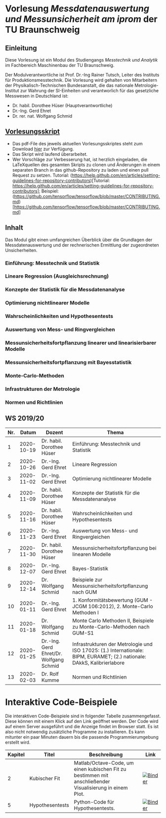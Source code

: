 # Vorlesung _Messdatenauswertung und Messunsicherheit am iprom_ der TU Braunschweig
## Einleitung
Diese Vorlesung ist ein Modul des Studiengangs _Messtechnik und Analytik_ im Fachbereich Maschinenbau der TU Braunschweig.

Der Modulverantwortliche ist Prof. Dr.-Ing Rainer Tutsch, Leiter des Instituts für Produktionsmesstechnik. Die Vorlesung wird gehalten von Mitarbeitern der Physikalisch-Technischen Bundesanstalt, die das nationale Metrologie-Institut zur Wahrung der SI-Einheiten und verantworlich für das gesetzliche Messwesen in Deutschland ist:
- Dr. habil. Dorothee Hüser (Hauptverantwortliche)
- Dr.-Ing. Gerd Ehret
- Dr. rer. nat. Wolfgang Schmid

## [Vorlesungsskript](https://github.com/dhueser/MDA-Vorlesung-iprom-tu-bs/releases/latest/download/MDA_iprom_TUbraunschweig.pdf)
- Das pdf-File des jeweils aktuellen Vorlesungsskriptes steht zum Download [hier](https://github.com/dhueser/MDA-Vorlesung-iprom-tu-bs/releases/latest/download/MDA_iprom_TUbraunschweig.pdf) zur Verfügung.
- Das Skript wird laufend überarbeitet.
- Wer Vorschläge zur Verbesserung hat, ist herzlich eingeladen, die LaTeXquellen des gesamten Skripts zu clonen und Änderungen in einem separaten Branch in das github-Repository zu laden und einen pull Request zu setzen. Tutorial: (https://help.github.com/en/articles/setting-guidelines-for-repository-contributors)[Tutorial: https://help.github.com/en/articles/setting-guidelines-for-repository-contributors]; Beispiel: (https://github.com/tensorflow/tensorflow/blob/master/CONTRIBUTING.md)[https://github.com/tensorflow/tensorflow/blob/master/CONTRIBUTING.md]

## Inhalt
Das Modul gibt einen umfangreichen Überblick über die Grundlagen der Messdatenauswertung und der rechnerischen Ermittlung der zugeordneten Unsicherheiten.

### Einführung: Messtechnik und Statistik
### Lineare Regression (Ausgleichsrechnung)
### Konzepte der Statistik für die Messdatenanalyse
### Optimierung nichtlinearer Modelle
### Wahrscheinlichkeiten und Hypothesentests
### Auswertung von Mess- und Ringvergleichen
### Messunsicherheitsfortpflanzung linearer und linearisierbarer Modelle
### Messunsicherheitsfortpflanzung mit Bayesstatistik
### Monte-Carlo-Methoden
### Infrastrukturen der Metrologie
### Normen und Richtlinien                             

## WS 2019/20

| Nr.  | Datum      | Dozent                                  | Thema                                               |
| ---- | ---------- | --------------------------------------- | --------------------------------------------------- |
| 1    | 2020-10-19 | Dr. habil. Dorothee Hüser               | Einführung: Messtechnik und Statistik               |
| 2    | 2020-10-26 | Dr.-Ing. Gerd Ehret                     | Lineare Regression                                  |
| 3    | 2020-11-02 | Dr.-Ing. Gerd Ehret                     | Optimierung nichtlinearer Modelle                   |
| 4    | 2020-11-09 | Dr. habil. Dorothee Hüser               | Konzepte der Statistik für die Messdatenanalyse     |
| 5    | 2020-11-16 | Dr. habil. Dorothee Hüser               | Wahrscheinlichkeiten und Hypothesentests            |
| 6    | 2020-11-23 | Dr.-Ing. Gerd Ehret                     | Auswertung von Mess- und Ringvergleichen            |
| 7    | 2020-11-30 | Dr. habil. Dorothee Hüser               | Messunsicherheitsfortpflanzung bei linearen Modelle |
| 8    | 2020-12-07 | Dr.-Ing. Gerd Ehret                     | Bayes-Statistik                                     |
| 9    | 2020-12-14 | Dr. Wolfgang Schmid                     | Beispiele zur Messunsicherheitsfortpflanzung nach GUM |
| 10   | 2020-01-11 | Dr.-Ing. Gerd Ehret                     | 1. Konformitätsbewertung (GUM - JCGM 106:2012), 2. Monte-Carlo Methoden I |
| 11   | 2020-01-18 | Dr. Wolfgang Schmid                     | Monte Carlo Methoden II, Beispiele zu Monte-Carlo-Methoden nach GUM-S1  |
| 12   | 2020-01-25 | Dr.-Ing. Gerd Ehret/Dr. Wolfgang Schmid | Infrastrukturen der Metrologie und ISO 17025: (1.) Internationale: BIPM, EURAMET; (2.) nationale: DAkkS, Kalibrierlabore |
| 13   | 2020-02-03 | Dr. Rolf Kumme                          | Normen und Richtlinien                              | 14   | nach Vereinb.| Dr. Rolf Kumme | Exkursion |

# Interaktive Code-Beispiele

Die interaktiven Code-Beispiele sind in folgender Tabelle zusammengefasst. Diese können mit einem Klick auf den Link geöffnet werden. Der Code wird auf einem Server ausgeführt und die Anzeige findet im Browser statt. Es ist also nicht notwendig zusätzliche Programme zu installieren. Es kann mitunter ein paar Minuten dauern bis die passende Programmierumgebung erstellt wird.

| Kapitel | Titel         | Beschreibung                                                 | Link                                                         |
| ------- | ------------- | ------------------------------------------------------------ | ------------------------------------------------------------ |
| 2       | Kubischer Fit | Matlab/Octave-Code, um einen kubischen Fit zu bestimmen mit anschließender Visualisierung in einem Plot. | [![Binder](https://mybinder.org/badge.svg)](https://mybinder.org/v2/gh/dhueser/MDA-Vorlesung-iprom-tu-bs/master?urlpath=/lab/tree/vorlesung/02_vorlesung/code/cubic_fit.ipynb) |
| 5       | Hypothesentests | Python-Code für Hypothesentests. | [![Binder](https://mybinder.org/badge.svg)](https://mybinder.org/v2/gh/dhueser/MDA-Vorlesung-iprom-tu-bs/master?urlpath=/lab/tree/vorlesung/05_vorlesung/code/hypothesentests.ipynb) |

